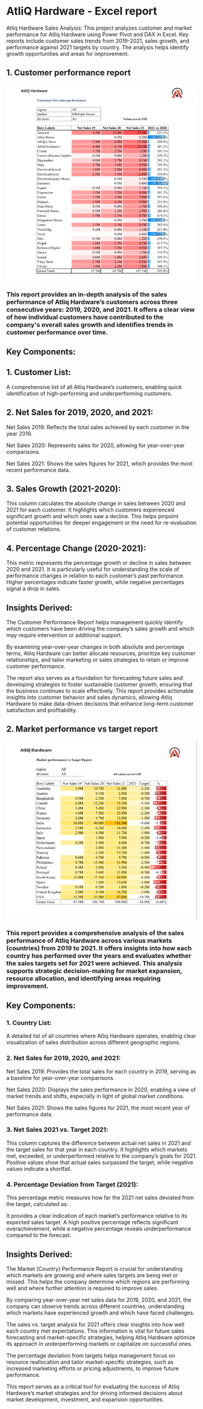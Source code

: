# AtliQ Hardware - Excel report
Atliq Hardware Sales Analysis: This project analyzes customer and market performance for Atliq Hardware using Power Pivot and DAX in Excel. Key reports include customer sales trends from 2019-2021, sales growth, and performance against 2021 targets by country. The analysis helps identify growth opportunities and areas for improvement.
## 1. Customer performance report
![Customer performance report](https://github.com/shristii589/ATLIQ_EXC/blob/main/Screenshot%202024-10-05%20205723.png)
### This report provides an in-depth analysis of the sales performance of Atliq Hardware’s customers across three consecutive years: 2019, 2020, and 2021. It offers a clear view of how individual customers have contributed to the company's overall sales growth and identifies trends in customer performance over time.

## Key Components:
## 1. Customer List:

A comprehensive list of all Atliq Hardware’s customers, enabling quick identification of high-performing and underperforming customers.

## 2. Net Sales for 2019, 2020, and 2021:

Net Sales 2019: Reflects the total sales achieved by each customer in the year 2019.

Net Sales 2020: Represents sales for 2020, allowing for year-over-year comparisons.

Net Sales 2021: Shows the sales figures for 2021, which provides the most recent performance data.

## 3. Sales Growth (2021-2020):

This column calculates the absolute change in sales between 2020 and 2021 for each customer. It highlights which customers experienced significant growth and which ones saw a decline. This helps pinpoint potential opportunities for deeper engagement or the need for re-evaluation of customer relations.

## 4. Percentage Change (2020-2021):

This metric represents the percentage growth or decline in sales between 2020 and 2021. It is particularly useful for understanding the scale of performance changes in relation to each customer’s past performance. Higher percentages indicate faster growth, while negative percentages signal a drop in sales.

## Insights Derived:

The Customer Performance Report helps management quickly identify which customers have been driving the company’s sales growth and which may require intervention or additional support.

By examining year-over-year changes in both absolute and percentage terms, Atliq Hardware can better allocate resources, prioritize key customer relationships, and tailor marketing or sales strategies to retain or improve customer performance.

The report also serves as a foundation for forecasting future sales and developing strategies to foster sustainable customer growth, ensuring that the business continues to scale effectively.
This report provides actionable insights into customer behavior and sales dynamics, allowing Atliq Hardware to make data-driven decisions that enhance long-term customer satisfaction and profitability.

## 2. Market performance vs target report
![Market performance vs target report](https://github.com/shristii589/ATLIQ_EXC/blob/main/Screenshot%202024-10-05%20205352.png)
### This report provides a comprehensive analysis of the sales performance of Atliq Hardware across various markets (countries) from 2019 to 2021. It offers insights into how each country has performed over the years and evaluates whether the sales targets set for 2021 were achieved. This analysis supports strategic decision-making for market expansion, resource allocation, and identifying areas requiring improvement.

## Key Components:

### 1. Country List:

A detailed list of all countries where Atliq Hardware operates, enabling clear visualization of sales distribution across different geographic regions.



### 2. Net Sales for 2019, 2020, and 2021:

Net Sales 2019: Provides the total sales for each country in 2019, serving as a baseline for year-over-year comparisons.

Net Sales 2020: Displays the sales performance in 2020, enabling a view of market trends and shifts, especially in light of global market conditions.

Net Sales 2021: Shows the sales figures for 2021, the most recent year of performance data.



### 3. Net Sales 2021 vs. Target 2021:

This column captures the difference between actual net sales in 2021 and the target sales for that year in each country. It highlights which markets met, exceeded, or underperformed relative to the company’s goals for 2021. Positive values show that actual sales surpassed the target, while negative values indicate a shortfall.



### 4. Percentage Deviation from Target (2021):

This percentage metric measures how far the 2021 net sales deviated from the target, calculated as: .

It provides a clear indication of each market’s performance relative to its expected sales target. A high positive percentage reflects significant overachievement, while a negative percentage reveals underperformance compared to the forecast.




## Insights Derived:

The Market (Country) Performance Report is crucial for understanding which markets are growing and where sales targets are being met or missed. This helps the company determine which regions are performing well and where further attention is required to improve sales.

By comparing year-over-year net sales data for 2019, 2020, and 2021, the company can observe trends across different countries, understanding which markets have experienced growth and which have faced challenges.

The sales vs. target analysis for 2021 offers clear insights into how well each country met expectations. This information is vital for future sales forecasting and market-specific strategies, helping Atliq Hardware optimize its approach in underperforming markets or capitalize on successful ones.

The percentage deviation from targets helps management focus on resource reallocation and tailor market-specific strategies, such as increased marketing efforts or pricing adjustments, to improve future performance.


This report serves as a critical tool for evaluating the success of Atliq Hardware’s market strategies and for driving informed decisions about market development, investment, and expansion opportunities.

